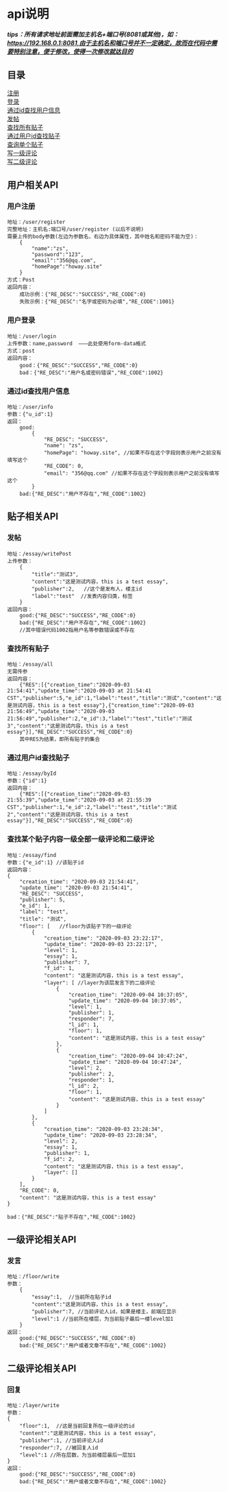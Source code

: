 # api说明
**_tips：所有请求地址前面需加主机名+端口号(8081或其他)，如：https://192.168.0.1:8081,由于主机名和端口号并不一定确定，故而在代码中需要特别注意，便于修改，使得一次修改就达目的_**
## 目录
<a href="#用户注册" title="用户注册">注册</a><br />
<a href="#用户登录" title="用户登录">登录</a><br />
<a href="#通过id查找用户信息" title="通过id查找用户信息">通过id查找用户信息</a><br />
<a href="#发帖" title="发帖">发帖</a><br />
<a href="#查找所有贴子" title="查找所有贴子">查找所有贴子</a><br />
<a href="#通过用户id查找贴子" title="通过用户id查找贴子">通过用户id查找贴子</a><br />
<a href="#查找某个贴子内容一级全部一级评论和二级评论" title="查询单个贴子">查询单个贴子</a><br />
<a href="#发言" title="发言">写一级评论</a><br />
<a href="#回复" title="回复">写二级评论</a><br />

## 用户相关API
### 用户注册
    地址：/user/register
    完整地址：主机名:端口号/user/register (以后不说明)
    需要上传的body参数(左边为参数名，右边为具体属性，其中姓名和密码不能为空)：
        {
            "name":"zs",
            "password":"123",
            "email":"356@qq.com",
            "homePage":"howay.site"
        }
    方式：Post
    返回内容：
        成功示例：{"RE_DESC":"SUCCESS","RE_CODE":0}
        失败示例：{"RE_DESC":"名字或密码为必填","RE_CODE":1001}
### 用户登录
    地址：/user/login
    上传参数：name,password  ———此处使用form-data格式
    方式：post
    返回内容：
        good：{"RE_DESC":"SUCCESS","RE_CODE":0}
        bad：{"RE_DESC":"用户名或密码错误","RE_CODE":1002}
### 通过id查找用户信息
    地址：/user/info
    参数：{"u_id":1}
    返回：
        good:
            {
                "RE_DESC": "SUCCESS",
                "name": "zs",
                "homePage": "howay.site", //如果不存在这个字段则表示用户之前没有填写这个
                "RE_CODE": 0,
                "email": "356@qq.com" //如果不存在这个字段则表示用户之前没有填写这个
            }
        bad:{"RE_DESC":"用户不存在","RE_CODE":1002}

## 贴子相关API
### 发帖
    地址：/essay/writePost
    上传参数：
        {
            "title":"测试3",
            "content":"这是测试内容，this is a test essay",
            "publisher":2,   //这个是发布人，楼主id
            "label":"test"  //发表内容归类，标签
        }
    返回内容：
        good:{"RE_DESC":"SUCCESS","RE_CODE":0}
        bad:{"RE_DESC":"用户不存在","RE_CODE":1002}
        //其中错误代码1002指用户名等参数错误或不存在

### 查找所有贴子
    地址：/essay/all
    无需传参
    返回内容：
        {"RES":[{"creation_time":"2020-09-03 21:54:41","update_time":"2020-09-03 at 21:54:41 CST","publisher":5,"e_id":1,"label":"test","title":"测试","content":"这是测试内容，this is a test essay"},{"creation_time":"2020-09-03 21:56:49","update_time":"2020-09-03 21:56:49","publisher":2,"e_id":3,"label":"test","title":"测试3","content":"这是测试内容，this is a test essay"}],"RE_DESC":"SUCCESS","RE_CODE":0}
        其中RES为结果，即所有贴子的集合
### 通过用户id查找贴子
    地址：/essay/byId
    参数：{"id":1}
    返回内容：
        {"RES":[{"creation_time":"2020-09-03 21:55:39","update_time":"2020-09-03 at 21:55:39 CST","publisher":1,"e_id":2,"label":"test","title":"测试2","content":"这是测试内容，this is a test essay"}],"RE_DESC":"SUCCESS","RE_CODE":0}
### 查找某个贴子内容一级全部一级评论和二级评论
    地址：/essay/find
    参数：{"e_id":1} //该贴子id
    返回内容：
    {
        "creation_time": "2020-09-03 21:54:41",
        "update_time": "2020-09-03 21:54:41",
        "RE_DESC": "SUCCESS",
        "publisher": 5,
        "e_id": 1,
        "label": "test",
        "title": "测试",
        "floor": [   //floor为该贴子下的一级评论
            {
                "creation_time": "2020-09-03 23:22:17",
                "update_time": "2020-09-03 23:22:17",
                "level": 1,
                "essay": 1,
                "publisher": 7,
                "f_id": 1,
                "content": "这是测试内容，this is a test essay",
                "layer": [ //layer为该层发言下的二级评论
                    {
                        "creation_time": "2020-09-04 10:37:05",
                        "update_time": "2020-09-04 10:37:05",
                        "level": 1,
                        "publisher": 1,
                        "responder": 7,
                        "l_id": 1,
                        "floor": 1,
                        "content": "这是测试内容，this is a test essay"
                    },
                    {
                        "creation_time": "2020-09-04 10:47:24",
                        "update_time": "2020-09-04 10:47:24",
                        "level": 2,
                        "publisher": 2,
                        "responder": 1,
                        "l_id": 2,
                        "floor": 1,
                        "content": "这是测试内容，this is a test essay"
                    }
                ]
            },
            {
                "creation_time": "2020-09-03 23:28:34",
                "update_time": "2020-09-03 23:28:34",
                "level": 2,
                "essay": 1,
                "publisher": 1,
                "f_id": 2,
                "content": "这是测试内容，this is a test essay",
                "layer": []
            }
        ],
        "RE_CODE": 0,
        "content": "这是测试内容，this is a test essay"
    }

    bad：{"RE_DESC":"贴子不存在","RE_CODE":1002}

## 一级评论相关API
### 发言
    地址：/floor/write
    参数：
        {
            "essay":1,  //当前所在贴子id
            "content":"这是测试内容，this is a test essay",
            "publisher":7, //当前评论人id，如果是楼主，前端应显示
            "level":1 //当前所在楼层，为当前贴子最后一楼level加1
        }
    返回：
        good:{"RE_DESC":"SUCCESS","RE_CODE":0}
        bad:{"RE_DESC":"用户或者文章不存在","RE_CODE":1002}

## 二级评论相关API
### 回复
    地址：/layer/write
    参数：
    {
        "floor":1,  //这是当前回复所在一级评论的id
        "content":"这是测试内容，this is a test essay",
        "publisher":1, //当前评论人id
        "responder":7, //被回复人id
        "level":1 //所在层数，为当前楼层最后一层加1
    }
    返回：
        good:{"RE_DESC":"SUCCESS","RE_CODE":0}
        bad:{"RE_DESC":"用户或者文章不存在","RE_CODE":1002}
